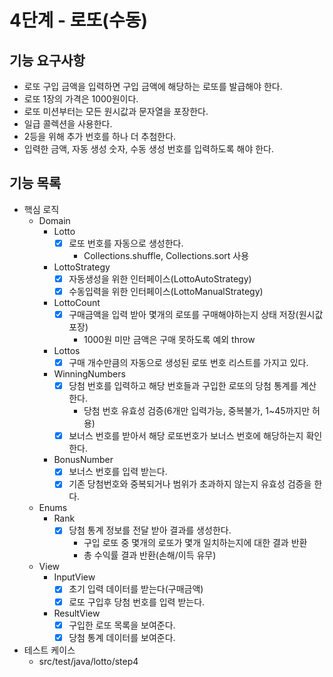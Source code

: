 # 4단계 - 로또(수동)

## 기능 요구사항

- 로또 구입 금액을 입력하면 구입 금액에 해당하는 로또를 발급해야 한다.
- 로또 1장의 가격은 1000원이다.
- 로또 미션부터는 모든 원시값과 문자열을 포장한다.
- 일급 콜렉션을 사용한다.
- 2등을 위해 추가 번호를 하나 더 추첨한다.
- 입력한 금액, 자동 생성 숫자, 수동 생성 번호를 입력하도록 해야 한다.

## 기능 목록

- 핵심 로직
    - Domain
        - Lotto
            - [x] 로또 번호를 자동으로 생성한다.
                - Collections.shuffle, Collections.sort 사용
        - LottoStrategy
            - [x] 자동생성을 위한 인터페이스(LottoAutoStrategy)
            - [x] 수동입력을 위한 인터페이스(LottoManualStrategy)
        - LottoCount
            - [x] 구매금액을 입력 받아 몇개의 로또를 구매해야하는지 상태 저장(원시값 포장)
                - 1000원 미만 금액은 구매 못하도록 예외 throw
        - Lottos
            - [x] 구매 개수만큼의 자동으로 생성된 로또 번호 리스트를 가지고 있다.
        - WinningNumbers
            - [x] 당첨 번호를 입력하고 해당 번호들과 구입한 로또의 당첨 통계를 계산한다.
                - 당첨 번호 유효성 검증(6개만 입력가능, 중복불가, 1~45까지만 허용)
            - [x] 보너스 번호를 받아서 해당 로또번호가 보너스 번호에 해당하는지 확인한다.
        - BonusNumber
            - [x] 보너스 번호를 입력 받는다.
            - [x] 기존 당첨번호와 중복되거나 범위가 초과하지 않는지 유효성 검증을 한다.
    - Enums
        - Rank
            - [x] 당첨 통계 정보를 전달 받아 결과를 생성한다.
                - 구입 로또 중 몇개의 로또가 몇개 일치하는지에 대한 결과 반환
                - 총 수익률 결과 반환(손해/이득 유무)
    - View
        - InputView
            - [x] 초기 입력 데이터를 받는다(구매금액)
            - [x] 로또 구입후 당첨 번호를 입력 받는다.
        - ResultView
            - [x] 구입한 로또 목록을 보여준다.
            - [x] 당첨 통계 데이터를 보여준다.
- 테스트 케이스
    - src/test/java/lotto/step4